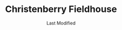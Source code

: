 ---
layout: location-page
date: Last Modified
description: "Local COVID-19 testing is available at Christenberry Fieldhouse in Augusta, Georgia, USA."
permalink: "locations/georgia/augusta/christenberry-fieldhouse/"
tags:
  - locations
  - georgia
title: Christenberry Fieldhouse
uniqueName: christenberry-fieldhouse
state: Georgia
stateAbbr: GA
hood: "Augusta"
address: "3109 Wrightsboro Road"
city: "Augusta"
zip: "30909"
zipsNearby: "30802 30901 30903 30904 30905 30906 30907 30909 30912 30914 30916 30917 30919 30999 30803 30413 30805 30806 30807 31018 30808 30809 30425 30810 30426 30812 30813 30814 31035 30815 31045 30811 30816 31049 30817 30434 30819 30441 30442 30820 30821 30822 30455 31082 30456 31087 30823 30467 31089 30824 30471 30477 30828 31094 30830 30818 30833 29801 29802 29803 29804 29805 29808 29810 29812 29813 29816 29817 29819 29911 29821 29822 29824 29826 29827 29923 29828 29829 29831 29832 29834 29932 29835 29899 29836 29838 29839 29840 29809 29841 29842 29860 29861 29843 29844 29845 29846 29847 29848 29849 29850 29851 29853 29856 29620 29003 29628 29036 29037 29038 29039 29332 29042 29081 29053 29054 29646 29647 29648 29649 29653 29695 29006 29070 29071 29072 29073 29075 29105 29370 29107 29108 29666 29112 29113 29123 29127 29129 29137 29138 29145 29146 29160 29164 29166 30631 30660 30664 30668 30673 30678 30911 30913" 
mapUrl: "http://maps.apple.com/?q=Christenberry+Fieldhouse&address=3109+Wrightsboro+Road,Augusta,Georgia,30909"
locationType: Drive-thru
phone: "706-721-5800"
website: "https://dph.georgia.gov/locations/christenberry-fieldhouse"
onlineBooking: undefined
closed: undefined
closedUpdate: June 30th, 2020
notes: "By appointment only."
days: Weekends
hours: 10AM-Noon
ctaMessage: Learn more
ctaUrl: "https://dph.georgia.gov/locations/christenberry-fieldhouse"
---